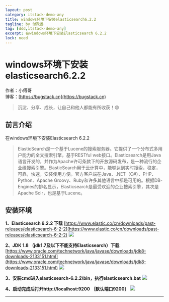 ```yaml
---
layout: post
category: itstack-demo-any
title: windows环境下安装elasticsearch6.2.2
tagline: by 付政委
tag: [ddd,itstack-demo-any]
excerpt: 在windows环境下安装Elasticsearch 6.2.2
lock: need
---
```


# windows环境下安装elasticsearch6.2.2

作者：小傅哥
<br/>博客：[https://bugstack.cn](https://bugstack.cn)

> 沉淀、分享、成长，让自己和他人都能有所收获！😄

## 前言介绍

在windows环境下安装Elasticsearch 6.2.2

>ElasticSearch是一个基于Lucene的搜索服务器。它提供了一个分布式多用户能力的全文搜索引擎，基于RESTful web接口。Elasticsearch是用Java语言开发的，并作为Apache许可条款下的开放源码发布，是一种流行的企业级搜索引擎。ElasticSearch用于云计算中，能够达到实时搜索，稳定，可靠，快速，安装使用方便。官方客户端在Java、.NET（C#）、PHP、Python、Apache Groovy、Ruby和许多其他语言中都是可用的。根据DB-Engines的排名显示，Elasticsearch是最受欢迎的企业搜索引擎，其次是Apache Solr，也是基于Lucene。

## 安装环境
**1、Elasticsearch 6.2.2 下载** [https://www.elastic.co/cn/downloads/past-releases/elasticsearch-6-2-2](https://www.elastic.co/cn/downloads/past-releases/elasticsearch-6-2-2)
![](https://bugstack.cn/assets/images/pic-content/2019/08/elasticsearch6.6.2.png)

**2、JDK 1.8 （jdk1.7及以下不能支持Elasticsearch）下载** [https://www.oracle.com/technetwork/java/javase/downloads/jdk8-downloads-2133151.html](https://www.oracle.com/technetwork/java/javase/downloads/jdk8-downloads-2133151.html)
![](https://bugstack.cn/assets/images/pic-content/2019/08/es-3.png)

**3、安装cmd进入elasticsearch-6.2.2\bin，执行elasticsearch.bat**
![](https://bugstack.cn/assets/images/pic-content/2019/08/es-1.png)

**4、启动完成后打开http://localhost:9200 ｛默认端口9200｝**
![](https://bugstack.cn/assets/images/pic-content/2019/08/es-2.png)

------------
